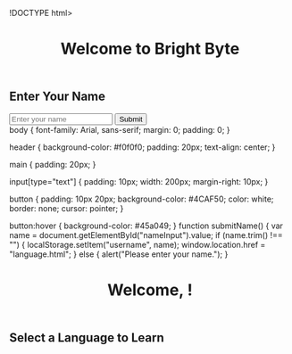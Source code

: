 !DOCTYPE html>
<html lang="en">
<head>
    <meta charset="UTF-8">
    <meta name="viewport" content="width=device-width, initial-scale=1.0">
    <title>Bright Byte</title>
    <link rel="stylesheet" href="styles.css">
</head>
<body>
    <header>
        <h1>Welcome to Bright Byte</h1>
    </header>
    <main>
        <section>
            <h2>Enter Your Name</h2>
            <input type="text" id="nameInput" placeholder="Enter your name">
            <button onclick="submitName()">Submit</button>
        </section>
    </main>
    <script src="script.js"></script>
body {
    font-family: Arial, sans-serif;
    margin: 0;
    padding: 0;
}

header {
    background-color: #f0f0f0;
    padding: 20px;
    text-align: center;
}

main {
    padding: 20px;
}

input[type="text"] {
    padding: 10px;
    width: 200px;
    margin-right: 10px;
}

button {
    padding: 10px 20px;
    background-color: #4CAF50;
    color: white;
    border: none;
    cursor: pointer;
}

button:hover {
    background-color: #45a049;
}
function submitName() {
    var name = document.getElementById("nameInput").value;
    if (name.trim() !== "") {
        localStorage.setItem("username", name);
        window.location.href = "language.html";
    } else {
        alert("Please enter your name.");
    }

<!DOCTYPE html>
<html lang="en">
<head>
    <meta charset="UTF-8">
    <meta name="viewport" content="width=device-width, initial-scale=1.0">
    <title>Language Selection</title>
    <link rel="stylesheet" href="styles.css">
</head>
<body>
    <header>
        <h1>Welcome, <span id="username"></span>!</h1>
    </header>
    <main>
        <section>
            <h2>Select a Language to Learn</h2>
            <ul>
                <!-- List of 22 languages here -->
                <!-- Each language should link to a page with word translations -->
            </ul>
        </section>
    </main>
    <script src="script.js"></script>
    <script>
        var username = localStorage.getItem("username");
        if (username) {
            document.getElementById("username").textContent = username;
        }
    </script>
</body>
</html>

